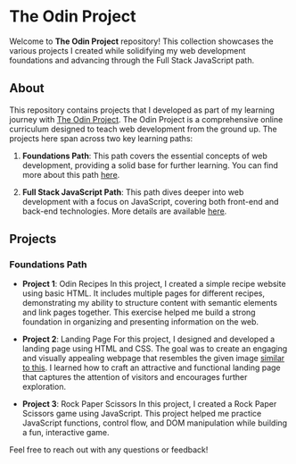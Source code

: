 # The Odin Project

Welcome to **The Odin Project** repository! This collection showcases the various projects I created while solidifying my web development foundations and advancing through the Full Stack JavaScript path.

## About

This repository contains projects that I developed as part of my learning journey with [The Odin Project](https://www.theodinproject.com/). The Odin Project is a comprehensive online curriculum designed to teach web development from the ground up. The projects here span across two key learning paths:

1. **Foundations Path**: This path covers the essential concepts of web development, providing a solid base for further learning. You can find more about this path [here](https://www.theodinproject.com/paths/foundations/courses/foundations).

2. **Full Stack JavaScript Path**: This path dives deeper into web development with a focus on JavaScript, covering both front-end and back-end technologies. More details are available [here](https://www.theodinproject.com/paths/full-stack-javascript).

## Projects

### Foundations Path
- **Project 1**: Odin Recipes
 In this project, I created a simple recipe website using basic HTML. It includes multiple pages for different recipes, demonstrating my ability to structure content with semantic elements and link pages together. This exercise helped me build a strong foundation in organizing and presenting information on the web.

- **Project 2**: Landing Page
For this project, I designed and developed a landing page using HTML and CSS. The goal was to create an engaging and visually appealing webpage that resembles the given image [similar to this](https://cdn.statically.io/gh/TheOdinProject/curriculum/81a5d553f4073e593d23a6ab00d50eef8620796d/foundations/html_css/project/imgs/01.png). I learned how to craft an attractive and functional landing page that captures the attention of visitors and encourages further exploration.

- **Project 3**: Rock Paper Scissors
In this project, I created a Rock Paper Scissors game using JavaScript. This project helped me practice JavaScript functions, control flow, and DOM manipulation while building a fun, interactive game.

 <!--  ### Full Stack JavaScript Path
- **Project 1**: Description of Project 1.
- **Project 2**: Description of Project 2.
- **Project 3**: Description of Project 3. --->

Feel free to reach out with any questions or feedback!
